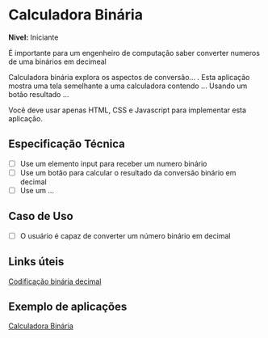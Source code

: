# Calculadora Binária 

**Nivel:** Iniciante

É importante para um engenheiro de computação saber converter numeros de uma  binários em decimeal

Calculadora binária explora os aspectos de conversão... . Esta aplicação mostra uma
tela semelhante a uma calculadora contendo ... Usando um botão resultado ...

Você deve usar apenas HTML, CSS e Javascript para implementar esta aplicação.


## Especificação Técnica

-   [ ] Use um elemento input para receber um numero binário
-   [ ] Use um botão para calcular o resultado da conversão binário em decimal 
-   [ ] Use um ...

## Caso de Uso 

-   [ ] O usuário é capaz de converter um número binário em decimal


## Links úteis 

[Codificação binária decimal](https://pt.wikipedia.org/wiki/Codifica%C3%A7%C3%A3o_bin%C3%A1ria_decimal)


## Exemplo de aplicações

[Calculadora Binária](https://pt.calcuworld.com/calculadoras-matematicas/calculadora-binaria/)
